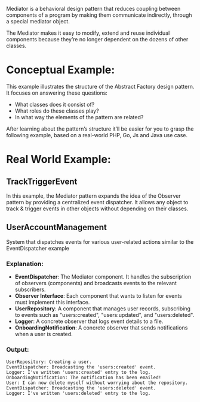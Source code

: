 Mediator is a behavioral design pattern that reduces coupling between components of a program by making them communicate indirectly, through a special mediator object.

The Mediator makes it easy to modify, extend and reuse individual components because they’re no longer dependent on the dozens of other classes.

# Conceptual Example:
This example illustrates the structure of the Abstract Factory design pattern. It focuses on answering these questions:
* What classes does it consist of?
* What roles do these classes play?
* In what way the elements of the pattern are related?

After learning about the pattern’s structure it’ll be easier for you to grasp the following example, based on a real-world PHP, Go, Js and Java use case.

# Real World Example:
## TrackTriggerEvent
In this example, the Mediator pattern expands the idea of the Observer pattern by providing a centralized event dispatcher. It allows any object to track & trigger events in other objects without depending on their classes.

## UserAccountManagement
System that dispatches events for various user-related actions similar to the EventDispatcher example

### Explanation:
- **EventDispatcher**: The Mediator component. It handles the subscription of observers (components) and broadcasts events to the relevant subscribers.
- **Observer Interface**: Each component that wants to listen for events must implement this interface.
- **UserRepository**: A component that manages user records, subscribing to events such as "users:created", "users:updated", and "users:deleted".
- **Logger**: A concrete observer that logs event details to a file.
- **OnboardingNotification**: A concrete observer that sends notifications when a user is created.

### Output:
```
UserRepository: Creating a user.
EventDispatcher: Broadcasting the 'users:created' event.
Logger: I've written 'users:created' entry to the log.
OnboardingNotification: The notification has been emailed!
User: I can now delete myself without worrying about the repository.
EventDispatcher: Broadcasting the 'users:deleted' event.
Logger: I've written 'users:deleted' entry to the log.
``` 